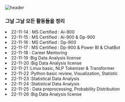 ![header](https://capsule-render.vercel.app/api?type=rect&color=auto&height=90&section=header&text=TIL(Today++I+Learned)&fontSize=70)
### 그날 그날 모든 활동들을 정리

<li>22-11-14 : MS Certified : Ai-900</li>
<li>22-11-15 : MS Certified : Ai-900 & Dp-900 </li>
<li>22-11-16 : MS Certified : Dp-900</li>
<li>22-11-17 : MS Certified : Dp-900 & Power BI & ChatBot</li>
<li>22-11-18 : Career Mentoring </li>
<li>22-11-19 :Big Data Analysis license </li>
<li>22-11-20 :Big Data Analysis license </li>
<li>22-11-21 :Linux basic, NLP Tokenizer & Transformer </li>
<li>22-11-22 :Python basic review, Visualization, Statistic </li>
<li>22-11-23 :Statistical Data Analysis </li>
<li>22-11-24 :Statistical Data Analysis </li>
<li>22-11-25 : Data preprocessing, Probability Distribution </li>
<li>22-11-26 :Big Data Analysis license </li>
